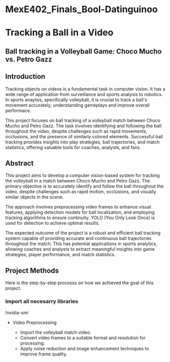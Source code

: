 # MexE402_Finals_Bool-Datinguinoo
# Tracking a Ball in a Video
## Ball tracking in a Volleyball Game: Choco Mucho vs. Petro Gazz

## Introduction
Tracking objects on videos is a fundamental task in computer vision. It has a wide range of application from surveillance and sports analysis to robotics. In sports anaylsis, specifically volleyball, it is crucial to track a ball's movement accurately, understanding gameplays and improve overall performace. 

This project focuses on ball tracking of a volleyball match between Choco Mucho and Petro Gazz. The task involves identifying and following the ball throughout the video, despite challenges such as rapid movements, occlusions, and the presence of similarly colored elements. Successful ball tracking provides insights into play strategies, ball trajectories, and match statistics, offering valuable tools for coaches, analysts, and fans.

## Abstract
This project aims to develop a computer vision-based system for tracking the volleyball in a match between Choco Mucho and Petro Gazz. The primary objective is to accurately identify and follow the ball throughout the video, despite challenges such as rapid motion, occlusions, and visually similar objects in the scene.

The approach involves preprocessing video frames to enhance visual features, applying detection models for ball localization, and employing tracking algorithms to ensure continuity. YOLO (You Only Look Once) is used for detection to achieve optimal results.

The expected outcome of the project is a robust and efficient ball tracking system capable of providing accurate and continuous ball trajectories throughout the match. This has potential applications in sports analytics, allowing coaches and analysts to extract meaningful insights into game strategies, player performance, and match statistics.

## Project Methods
Here is the step-by-step processs on how we achieved the goal of this project.

### Import all necesarry libraries

!nvidia-smi

- Video Preprocessing

  - Import the volleyball match video.
  - Convert video frames to a suitable format and resolution for processing.
  - Apply noise reduction and image enhancement techniques to improve frame quality.
